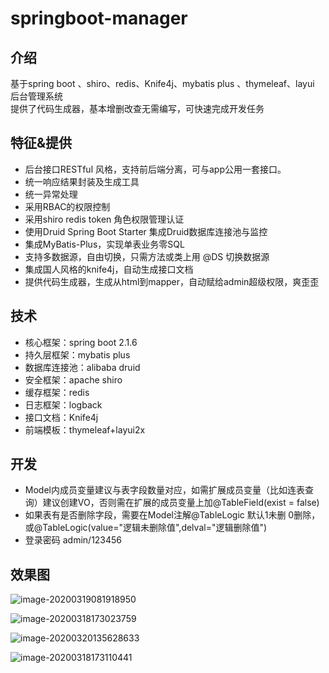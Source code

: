 # springboot-manager

## 介绍
基于spring boot 、shiro、redis、Knife4j、mybatis plus 、thymeleaf、layui 后台管理系统  
提供了代码生成器，基本增删改查无需编写，可快速完成开发任务

## 特征&提供
- 后台接口RESTful 风格，支持前后端分离，可与app公用一套接口。
- 统一响应结果封装及生成工具
- 统一异常处理
- 采用RBAC的权限控制
- 采用shiro redis token 角色权限管理认证
- 使用Druid Spring Boot Starter 集成Druid数据库连接池与监控
- 集成MyBatis-Plus，实现单表业务零SQL
- 支持多数据源，自由切换，只需方法或类上用 @DS 切换数据源
- 集成国人风格的knife4j，自动生成接口文档
- 提供代码生成器，生成从html到mapper，自动赋给admin超级权限，爽歪歪

## 技术
* 核心框架：spring boot 2.1.6
* 持久层框架：mybatis plus
* 数据库连接池：alibaba druid
* 安全框架：apache shiro
* 缓存框架：redis
* 日志框架：logback
* 接口文档：Knife4j
* 前端模板：thymeleaf+layui2x

## 开发
- Model内成员变量建议与表字段数量对应，如需扩展成员变量（比如连表查询）建议创建VO，否则需在扩展的成员变量上加@TableField(exist = false)
- 如果表有是否删除字段，需要在Model注解@TableLogic 默认1未删 0删除， 或@TableLogic(value="逻辑未删除值",delval="逻辑删除值")
- 登录密码 admin/123456

## **效果图**

![image-20200319081918950](http://tuchuang.aitangbao.com.cn/image-20200319081918950.png)

![image-20200318173023759](http://tuchuang.aitangbao.com.cn/image-20200318173023759.png)

![image-20200320135628633](http://tuchuang.aitangbao.com.cn/image-20200320135628633.png)

![image-20200318173110441](http://tuchuang.aitangbao.com.cn/image-20200318173110441.png)